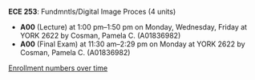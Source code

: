 **ECE 253**: Fundmntls/Digital Image Proces (4 units)

- **A00** (Lecture) at 1:00 pm–1:50 pm on Monday, Wednesday, Friday at YORK 2622 by Cosman, Pamela C. (A01836982)
- **A00** (Final Exam) at 11:30 am–2:29 pm on Monday at YORK 2622 by Cosman, Pamela C. (A01836982)

[Enrollment numbers over time](./ECE253.tsv)
